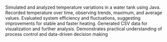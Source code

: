 Simulated and analyzed temperature variations in a water tank using Java. Recorded temperature over time, observing trends, maximum, and average values. Evaluated system efficiency and fluctuations, suggesting improvements for stable and faster heating. Generated CSV data for visualization and further analysis. Demonstrates practical understanding of process control and data-driven decision making
